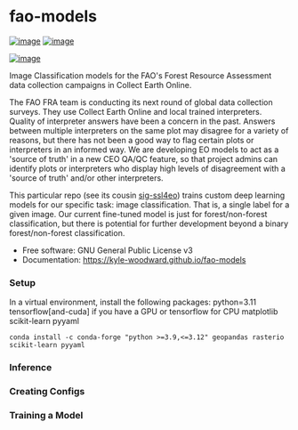 # fao-models

[![image](https://img.shields.io/pypi/v/fao-models.svg)](https://pypi.python.org/pypi/fao-models)
[![image](https://img.shields.io/conda/vn/conda-forge/fao-models.svg)](https://anaconda.org/conda-forge/fao-models)

[![image](https://pyup.io/repos/github/kyle-woodward/fao-models/shield.svg)](https://pyup.io/repos/github/kyle-woodward/fao-models)

Image Classification models for the FAO's Forest Resource Assessment data collection campaigns in Collect Earth Online.

The FAO FRA team is conducting its next round of global data collection surveys. They use Collect Earth Online and local trained interpreters. Quality of interpreter answers have been a concern in the past. Answers between multiple interpreters on the same plot may disagree for a variety of reasons, but there has not been a good way to flag certain plots or interpreters in an informed way. We are developing EO models to act as a 'source of truth' in a new CEO QA/QC feature, so that project admins can identify plots or interpreters who display high levels of disagreement with a 'source of truth' and/or other interpreters. 

This particular repo (see its cousin [sig-ssl4eo](https://github.com/sig-gis/sig-ssl4eo)) trains custom deep learning models for our specific task: image classification. That is, a single label for a given image. Our current fine-tuned model is just for forest/non-forest classification, but there is potential for further development beyond a binary forest/non-forest classification. 

-   Free software: GNU General Public License v3
-   Documentation: https://kyle-woodward.github.io/fao-models
    

### Setup

In a virtual environment, install the following packages:
python=3.11
tensorflow[and-cuda] if you have a GPU or tensorflow for CPU
matplotlib
scikit-learn
pyyaml

`conda install -c conda-forge "python >=3.9,<=3.12" geopandas rasterio scikit-learn pyyaml`

### Inference

### Creating Configs

### Training a Model

